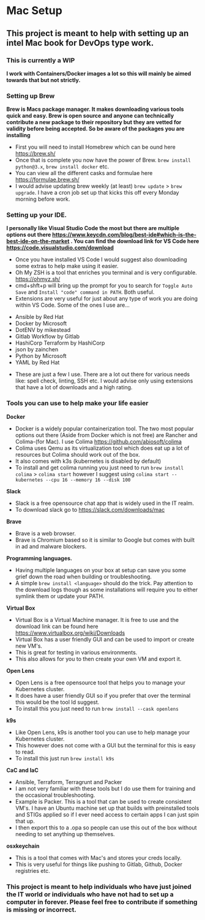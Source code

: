 # Mac Setup
## This project is meant to help with setting up an intel Mac book for DevOps type work.
### This is currently a WIP

**I work with Containers/Docker images a lot so this will mainly be aimed towards that but not strictly.**

### Setting up Brew
**Brew is Macs package manager. It makes downloading various tools quick and easy. Brew is open source and anyone can technically contribute a new package to their repository but they are vetted for validity before being accepted. So be aware of the packages you are installing**
* First you will need to install Homebrew which can be ound here https://brew.sh/
* Once that is complete you now have the power of Brew. `brew install python@3.x`, `brew install docker` etc.
* You can view all the different casks and formulae here https://formulae.brew.sh/
* I would advise updating brew weekly (at least) `brew update` > `brew upgrade`. I have a cron job set up that kicks this off every Monday morning before work.

### Setting up your IDE.
**I personally like Visual Studio Code the most but there are multiple options out there https://www.keycdn.com/blog/best-ide#which-is-the-best-ide-on-the-market . You can find the download link for VS Code here https://code.visualstudio.com/download**
* Once you have installed VS Code I would suggest also downloading some extras to help make using it easier.
* Oh My ZSH is a tool that enriches you terminal and is very configurable. https://ohmyz.sh/
* cmd+shft+p will bring up the prompt for you to search for `Toggle Auto Save` and `Install "code" command in PATH`. Both useful.
* Extensions are very useful for just about any type of work you are doing within VS    Code. Some of the ones I use are...
- Ansible by Red Hat
- Docker by Microsoft
- DotENV by mikestead
- Gitlab Workflow by Gitlab
- HashiCorp Terraform by HashiCorp
- json by zainchen
- Python by Microsoft
- YAML by Red Hat
* These are just a few I use. There are a lot out there for various needs like: spell   check, linting, SSH etc. I would advise only using extensions that have a lot of    downloads and a high rating.

### Tools you can use to help make your life easier

**Docker**
* Docker is a widely popular containerization tool. The two most popular options out there (Aside from Docker which is not free) are Rancher and Colima-(for Mac). I use Colima https://github.com/abiosoft/colima
* Colima uses Qemu as its virtualization tool which does eat up a lot of resources but Colima should work out of the box.
* It also comes with k3s (kubernetes is disabled by default)
* To install and get colima running you just need to run `brew install colima` > `colima start` however I suggest using `colima start --kubernetes --cpu 16 --memory 16 --disk 100`

**Slack**
* Slack is a free opensource chat app that is widely used in the IT realm.
* To download slack go to https://slack.com/downloads/mac

**Brave**
* Brave is a web browser.
* Brave is Chromium based so it is similar to Google but comes with built in ad and malware blockers.

**Programming languages.**
* Having multiple languages on your box at setup can save you some grief down the road when building or troubleshooting.
* A simple `brew install <language>` should do the trick. Pay attention to the download logs though as some installations will require you to either symlink them or update your PATH.

**Virtual Box**
* Virtual Box is a Virtual Machine manager. It is free to use and the download link can be found here https://www.virtualbox.org/wiki/Downloads
* Virtual Box has a user friendly GUI and can be used to import or create new VM's.
* This is great for testing in various environments.
* This also allows for you to then create your own VM and export it.

**Open Lens**
* Open Lens is a free opensource tool that helps you to manage your Kubernetes cluster. 
* It does have a user friendly GUI so if you prefer that over the terminal this would be the tool Id suggest.
* To install this you just need to run `brew install --cask openlens`

**k9s**
* Like Open Lens, k9s is another tool you can use to help manage your Kubernetes cluster.
* This however does not come with a GUI but the terminal for this is easy to read.
* To install this just run `brew install k9s`

**CaC and IaC**
* Ansible, Terraform, Terragrunt and Packer
* I am not very familiar with these tools but I do use them for training and the occasional troubleshooting.
* Example is Packer. This is a tool that can be used to create consistent VM's. I have an Ubuntu machine set up that builds with preinstalled tools and STIGs applied so if I ever need access to certain apps I can just spin that up.
* I then export this to a .opa so people can use this out of the box without needing to set anything up themselves.

**osxkeychain**
*  This is a tool that comes with Mac's and stores your creds locally.
*  This is very useful for things like pushing to Gitlab, Github, Docker registries etc.


### This project is meant to help individuals who have just joined the IT world or individuals who have not had to set up a computer in forever. Please feel free to contribute if something is missing or incorrect.